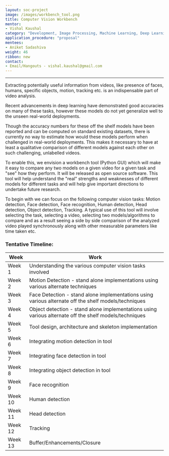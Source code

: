 ```yaml
---
layout: soc-project
image: /images/workbench_tool.png
title: Computer Vision Workbench
mentor: 
- Vishal Kaushal
category: "Development, Image Processing, Machine Learning, Deep Learning"
application_procedure: "proposal"
mentees:
- Aniket Sadashiva
weight: 46
ribbon: new
contact: 
- Email/Hangouts - vishal.kaushal@gmail.com
---
```


---

Extracting potentially useful information from videos, like presence of faces, humans, specific objects, motion, tracking etc. is an indispensable part of video analysis.

<!--break-->

Recent advancements in deep learning have demonstrated good accuracies on many of these tasks, however these models do not yet generalize well to the unseen real-world deployments.

<!-- break-->

Though the accuracy numbers for these off the shelf models have been reported and can be computed on standard existing datasets, there is currently no way to estimate how would these models perform when challenged in real-world deployments. This makes it necessary to have at least a qualitative comparison of different models against each other on such challenging, unlabelled videos.

<!-- break-->

To enable this, we envision a workbench tool (Python GUI) which will make it easy to compare any two models on a given video for a given task and "see" how they perform. It will be released as open source software. This tool will help understand the "real" strengths and weaknesses of different models for different tasks and will help give important directions to undertake future research.

<!-- break-->

To begin with we can focus on the following computer vision tasks: Motion detection, Face detection, Face recognition, Human detection, Head detection, Object detection, Tracking. A typical use of this tool will involve selecting the task, selecting a video, selecting two models/algorithms to compare and as a result seeing a side by side comparison of the analyzed video played synchronously along with other measurable parameters like time taken etc.

<!--break-->

### Tentative Timeline:

| Week | Work |
| --- | --- |
|Week 1  | Understanding the various computer vision tasks involved |
|Week 2  | Motion Detection - stand alone implementations using various alternate techniques |
|Week 3  | Face Detection - stand alone implementations using various alternate off the shelf models/techniques |
|Week 4  | Object detection - stand alone implementations using various alternate off the shelf models/techniques |
|Week 5  | Tool design, architecture and skeleton implementation |
|Week 6  | Integrating motion detection in tool |
|Week 7  | Integrating face detection in tool |
|Week 8  | Integrating object detection in tool |
|Week 9  | Face recognition |
|Week 10 | Human detection |
|Week 11 | Head detection |
|Week 12 | Tracking |
|Week 13 | Buffer/Enhancements/Closure |

